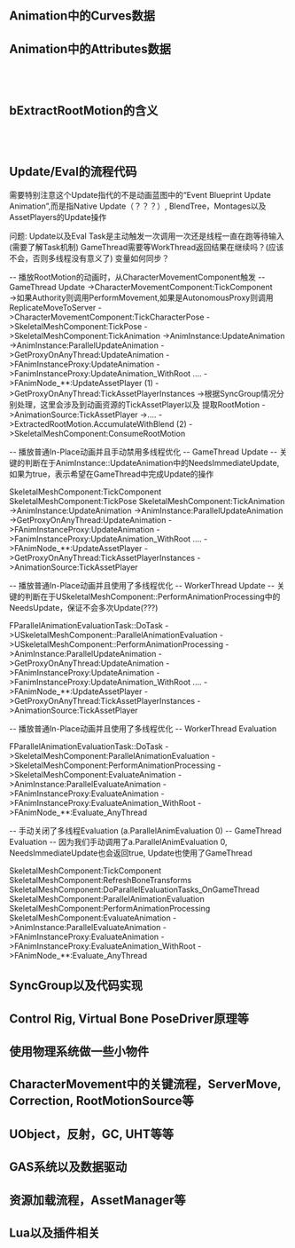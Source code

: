 ## Animation中的Curves数据

## Animation中的Attributes数据
<br>
<br>

## bExtractRootMotion的含义
<br>
<br>

## Update/Eval的流程代码
需要特别注意这个Update指代的不是动画蓝图中的“Event Blueprint Update Animation”,而是指Native Update（？？？）, BlendTree，Montages以及AssetPlayers的Update操作

问题:
Update以及Eval Task是主动触发一次调用一次还是线程一直在跑等待输入(需要了解Task机制)
GameThread需要等WorkThread返回结果在继续吗？(应该不会，否则多线程没有意义了)
变量如何同步？


-- 播放RootMotion的动画时，从CharacterMovementComponent触发
-- GameThread Update
->CharacterMovementComponent:TickComponent  
    ->如果Authority则调用PerformMovement,如果是AutonomousProxy则调用ReplicateMoveToServer
        ->CharacterMovementComponent:TickCharacterPose
            ->SkeletalMeshComponent:TickPose
                ->SkeletalMeshComponent:TickAnimation
                    ->AnimInstance:UpdateAnimation
                        ->AnimInstance:ParallelUpdateAnimation
                        ->GetProxyOnAnyThread:UpdateAnimation
                            ->FAnimInstanceProxy:UpdateAnimation
                                ->FanimInstanceProxy:UpdateAnimation_WithRoot
                                    ....
                                    ->FAnimNode_**:UpdateAssetPlayer                                         (1)
                        ->GetProxyOnAnyThread:TickAssetPlayerInstances
                            ->根据SyncGroup情况分别处理，这里会涉及到动画资源的TickAssetPlayer以及
                            提取RootMotion
                            ->AnimationSource:TickAssetPlayer
                                ->....
                            ->ExtractedRootMotion.AccumulateWithBlend                                        (2)
            ->SkeletalMeshComponent:ConsumeRootMotion


-- 播放普通In-Place动画并且手动禁用多线程优化
-- GameThread Update
-- 关键的判断在于AnimInstance::UpdateAnimation中的NeedsImmediateUpdate, 如果为true，表示希望在GameThread中完成Update的操作

SkeletalMeshComponent:TickComponent
SkeletalMeshComponent:TickPose
SkeletalMeshComponent:TickAnimation
    ->AnimInstance:UpdateAnimation
        ->AnimInstance:ParallelUpdateAnimation
        ->GetProxyOnAnyThread:UpdateAnimation
            ->FAnimInstanceProxy:UpdateAnimation
                ->FanimInstanceProxy:UpdateAnimation_WithRoot
                    ....
                    ->FAnimNode_**:UpdateAssetPlayer
        ->GetProxyOnAnyThread:TickAssetPlayerInstances
            ->AnimationSource:TickAssetPlayer





-- 播放普通In-Place动画并且使用了多线程优化
-- WorkerThread Update
-- 关键的判断在于USkeletalMeshComponent::PerformAnimationProcessing中的NeedsUpdate，保证不会多次Update(???)

FParallelAnimationEvaluationTask::DoTask
    ->USkeletalMeshComponent::ParallelAnimationEvaluation
    ->USkeletalMeshComponent::PerformAnimationProcessing
        ->AnimInstance:ParallelUpdateAnimation
            ->GetProxyOnAnyThread:UpdateAnimation
                ->FAnimInstanceProxy:UpdateAnimation
                    ->FanimInstanceProxy:UpdateAnimation_WithRoot
                        ....
                        ->FAnimNode_**:UpdateAssetPlayer
            ->GetProxyOnAnyThread:TickAssetPlayerInstances
                ->AnimationSource:TickAssetPlayer





-- 播放普通In-Place动画并且使用了多线程优化
-- WorkerThread Evaluation

FParallelAnimationEvaluationTask::DoTask
->SkeletalMeshComponent:ParallelAnimationEvaluation
    ->SkeletalMeshComponent:PerformAnimationProcessing
        ->SkeletalMeshComponent:EvaluateAnimation
            ->AnimInstance:ParallelEvaluateAnimation
                ->FAnimInstanceProxy:EvaluateAnimation
                    ->FAnimInstanceProxy:EvaluateAnimation_WithRoot
                        ->FAnimNode_**:Evaluate_AnyThread



-- 手动关闭了多线程Evaluation (a.ParallelAnimEvaluation 0)
-- GameThread Evaluation
-- 因为我们手动调用了a.ParallelAnimEvaluation 0, NeedsImmediateUpdate也会返回true, Update也使用了GameThread

SkeletalMeshComponent:TickComponent
SkeletalMeshComponent:RefreshBoneTransforms
SkeletalMeshComponent:DoParallelEvaluationTasks_OnGameThread
SkeletalMeshComponent:ParallelAnimationEvaluation
SkeletalMeshComponent:PerformAnimationProcessing
SkeletalMeshComponent:EvaluateAnimation
    ->AnimInstance:ParallelEvaluateAnimation
        ->FAnimInstanceProxy:EvaluateAnimation
            ->FAnimInstanceProxy:EvaluateAnimation_WithRoot
                ->FAnimNode_**:Evaluate_AnyThread


## SyncGroup以及代码实现

## Control Rig, Virtual Bone PoseDriver原理等

## 使用物理系统做一些小物件


## CharacterMovement中的关键流程，ServerMove, Correction, RootMotionSource等


## UObject，反射，GC, UHT等等


## GAS系统以及数据驱动


## 资源加载流程，AssetManager等


## Lua以及插件相关